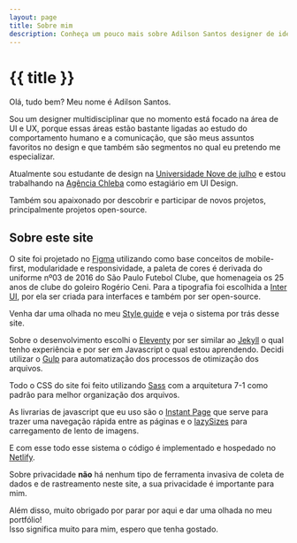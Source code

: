 ```yaml
---
layout: page
title: Sobre mim
description: Conheça um pouco mais sobre Adilson Santos designer de identidades visuais, UI e UX.
---
```

# {{ title }}

Olá, tudo bem? Meu nome é Adilson Santos.

Sou um designer multidisciplinar que no momento está focado na área de UI e UX, porque essas áreas estão bastante ligadas ao estudo do comportamento humano e a comunicação, que são meus assuntos favoritos no design e que também são segmentos no qual eu pretendo me especializar.

Atualmente sou estudante de design na [Universidade Nove de julho](https://www.uninove.br/) e estou trabalhando na [Agência Chleba](https://www.chleba.net/) como estagiário em UI Design.

Também sou apaixonado por descobrir e participar de novos projetos, principalmente projetos open-source.

## Sobre este site

O site foi projetado no [Figma](https://www.figma.com/) utilizando como base conceitos de mobile-first, modularidade e responsividade, a paleta de cores é derivada do uniforme nº03 de 2016 do São Paulo Futebol Clube, que homenageia os 25 anos de clube do goleiro Rogério Ceni. Para a tipografia foi escolhida a [Inter UI](https://github.com/rsms/inter), por ela ser criada para interfaces e também por ser open-source.

Venha dar uma olhada no meu [Style guide](https://www.figma.com/file/wvojqUGNq1pvKtyCw55E0a/Portfolio-v2?node-id=0%3A1) e veja o sistema por trás desse site.

Sobre o desenvolvimento escolhi o [Eleventy](https://www.11ty.dev/) por ser similar ao [Jekyll](https://jekyllrb.com/) o qual tenho experiência e por ser em Javascript o qual estou aprendendo. Decidi utilizar o [Gulp](https://gulpjs.com/) para automatização dos processos de otimização dos arquivos.

Todo o CSS do site foi feito utilizando [Sass](https://sass-lang.com/) com a arquitetura 7-1 como padrão para melhor organização dos arquivos.

As livrarias de javascript que eu uso são o [Instant Page](https://instant.page/) que serve para trazer uma navegação rápida entre as páginas e o [lazySizes](https://github.com/aFarkas/lazysizes) para carregamento de lento de imagens.

E com esse todo esse sistema o código é implementado e hospedado no [Netlify](https://netlify.com/).

Sobre privacidade **não** há nenhum tipo de ferramenta invasiva de coleta de dados e de rastreamento neste site, a sua privacidade é importante para mim.

Além disso, muito obrigado por parar por aqui e dar uma olhada no meu portfólio!\
Isso significa muito para mim, espero que tenha gostado.
